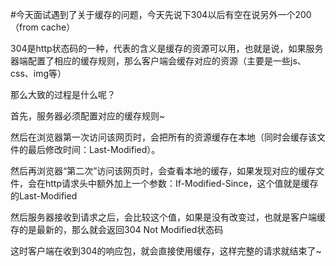 #今天面试遇到了关于缓存的问题，今天先说下304以后有空在说另外一个200（from cache）

304是http状态码的一种，代表的含义是缓存的资源可以用，也就是说，如果服务器端配置了相应的缓存规则，那么客户端会缓存对应的资源（主要是一些js、css、img等）

那么大致的过程是什么呢？

首先，服务器必须配置对应的缓存规则~

然后在浏览器第一次访问该网页时，会把所有的资源缓存在本地（同时会缓存该文件的最后修改时间：Last-Modified）。

然后再浏览器“第二次”访问该网页时，会查看本地的缓存，如果发现对应的缓存文件，会在http请求头中额外加上一个参数：If-Modified-Since，这个值就是缓存的Last-Modified

然后服务器接收到请求之后，会比较这个值，如果是没有改变过，也就是客户端缓存的是最新的，那么就会返回304 Not Modified状态码

这时客户端在收到304的响应包，就会直接使用缓存，这样完整的请求就结束了~
